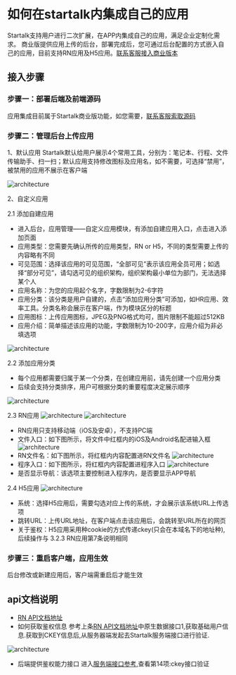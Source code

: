 # 如何在startalk内集成自己的应用

Startalk支持用户进行二次扩展，在APP内集成自己的应用，满足企业定制化需求。
商业版提供应用上传的后台，部署完成后，您可通过后台配置的方式嵌入自己的应用，目前支持RN应用及H5应用。[联系客服接入商业版本](https://im.qunar.com)

## 接入步骤
### 步骤一：部署后端及前端源码
应用集成目前属于Startalk商业版功能，如您需要，[联系客服索取源码](https://im.qunar.com)

### 步骤二：管理后台上传应用
1、默认应用
Startalk默认给用户展示4个常用工具，分别为：笔记本、行程、文件传输助手、扫一扫；默认应用支持修改图标及应用名，如不需要，可选择“禁用”，被禁用的应用不展示在客户端

![architecture](image/moren.png)

2、自定义应用


2.1 添加自建应用
-   进入后台，应用管理——自定义应用模块，有添加自建应用入口，点击进入添加页面
-   应用类型：您需要先确认所传的应用类型，RN or H5，不同的类型需要上传的内容略有不同
-   可见范围：选择该应用的可见范围，“全部可见”表示该应用全员可用；如选择“部分可见”，请勾选可见的组织架构，组织架构最小单位为部门，无法选择某个人
-   应用名称：为您的应用起个名字，字数限制为2-6字符
-   应用分类：该分类是用户自建的，点击“添加应用分类”可添加，如HR应用、效率工具。分类名称会展示在客户端，作为模块区分的标题
-   应用图标：上传应用图标，JPEG及PNG格式均可，图片限制不能超过512KB
-   应用介绍：简单描述该应用的功能，字数限制为10-200字，应用介绍为非必填选项 

![architecture](image/tianjia.png)

2.2 添加应用分类
-   每个应用都需要归属于某一个分类，在创建应用前，请先创建一个应用分类
-   后续会支持分类排序，用户可根据分类的重要程度决定展示顺序

![architecture](image/fenlei.png)

2.3 RN应用
![architecture](image/RN1.png)
![architecture](image/RN2.png)
-   RN应用只支持移动端（iOS及安卓），不支持PC端
-   文件入口：如下图所示，将文件中红框内的iOS及Android名配进输入框
![architecture](image/RNrukou.png)
-   RN文件名：如下图所示，将红框内内容配置进RN文件名
![architecture](image/RNwenjianming.png)
-   程序入口：如下图所示，将红框内内容配置进程序入口
![architecture](image/RNcxrk.png)
-   是否显示导航：该选项主要控制进入程序内，是否要显示APP导航

2.4 H5应用
![architecture](image/webyy.png)
-   系统：选择H5应用后，需要勾选对应上传的系统，才会展示该系统URL上传选项
-   跳转URL：上传URL地址，在客户端点击该应用后，会跳转至URL所在的网页
-   关于鉴权：H5应用采用种cookie的方式传递ckey(只会在本域名下的地址种),后续操作与 3.2.3 RN应用第7条说明相同

### 步骤三：重启客户端，应用生效
后台修改或新建应用后，客户端需重启后才能生效


## api文档说明
-   [RN API文档地址](https://github.com/qunarcorp/qimrn/wiki/React-Native-EasyComPonents)
-   如何获取鉴权信息
参考上条[RN API文档地址](https://github.com/qunarcorp/qimrn/wiki/React-Native-EasyComPonents)中原生数据接口1,获取基础用户信息.获取到CKEY信息后,从服务器端发起去Startalk服务端接口进行验证.

![architecture](image/jianquan.png)

-   后端提供鉴权能力接口
进入[服务端接口参考](https://github.com/Bin0524/im_http_service_open/blob/master/doc/http_introduction.md),查看第14项:ckey接口验证



